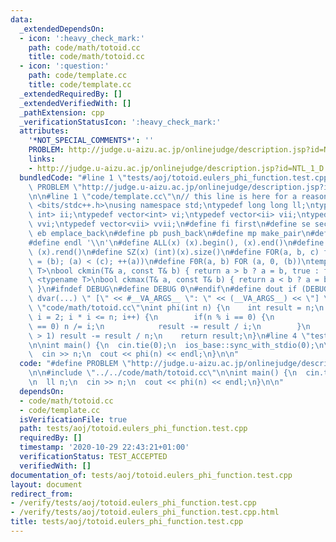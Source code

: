 ```yaml
---
data:
  _extendedDependsOn:
  - icon: ':heavy_check_mark:'
    path: code/math/totoid.cc
    title: code/math/totoid.cc
  - icon: ':question:'
    path: code/template.cc
    title: code/template.cc
  _extendedRequiredBy: []
  _extendedVerifiedWith: []
  _pathExtension: cpp
  _verificationStatusIcon: ':heavy_check_mark:'
  attributes:
    '*NOT_SPECIAL_COMMENTS*': ''
    PROBLEM: http://judge.u-aizu.ac.jp/onlinejudge/description.jsp?id=NTL_1_D
    links:
    - http://judge.u-aizu.ac.jp/onlinejudge/description.jsp?id=NTL_1_D
  bundledCode: "#line 1 \"tests/aoj/totoid.eulers_phi_function.test.cpp\"\n#define\
    \ PROBLEM \"http://judge.u-aizu.ac.jp/onlinejudge/description.jsp?id=NTL_1_D\"\
    \n\n#line 1 \"code/template.cc\"\n// this line is here for a reason\n#include\
    \ <bits/stdc++.h>\nusing namespace std;\ntypedef long long ll;\ntypedef pair<int,\
    \ int> ii;\ntypedef vector<int> vi;\ntypedef vector<ii> vii;\ntypedef vector<vi>\
    \ vvi;\ntypedef vector<vii> vvii;\n#define fi first\n#define se second\n#define\
    \ eb emplace_back\n#define pb push_back\n#define mp make_pair\n#define mt make_tuple\n\
    #define endl '\\n'\n#define ALL(x) (x).begin(), (x).end()\n#define RALL(x) (x).rbegin(),\
    \ (x).rend()\n#define SZ(x) (int)(x).size()\n#define FOR(a, b, c) for (auto a\
    \ = (b); (a) < (c); ++(a))\n#define F0R(a, b) FOR (a, 0, (b))\ntemplate <typename\
    \ T>\nbool ckmin(T& a, const T& b) { return a > b ? a = b, true : false; }\ntemplate\
    \ <typename T>\nbool ckmax(T& a, const T& b) { return a < b ? a = b, true : false;\
    \ }\n#ifndef DEBUG\n#define DEBUG 0\n#endif\n#define dout if (DEBUG) cerr\n#define\
    \ dvar(...) \" [\" << #__VA_ARGS__ \": \" << (__VA_ARGS__) << \"] \"\n#line 2\
    \ \"code/math/totoid.cc\"\nint phi(int n) {\n    int result = n;\n    for (int\
    \ i = 2; i * i <= n; i++) {\n        if(n % i == 0) {\n            while(n % i\
    \ == 0) n /= i;\n            result -= result / i;\n        }\n    }\n    if(n\
    \ > 1) result -= result / n;\n    return result;\n}\n#line 4 \"tests/aoj/totoid.eulers_phi_function.test.cpp\"\
    \n\nint main() {\n  cin.tie(0);\n  ios_base::sync_with_stdio(0);\n\n  ll n;\n\
    \  cin >> n;\n  cout << phi(n) << endl;\n}\n\n"
  code: "#define PROBLEM \"http://judge.u-aizu.ac.jp/onlinejudge/description.jsp?id=NTL_1_D\"\
    \n\n#include \"../../code/math/totoid.cc\"\n\nint main() {\n  cin.tie(0);\n  ios_base::sync_with_stdio(0);\n\
    \n  ll n;\n  cin >> n;\n  cout << phi(n) << endl;\n}\n\n"
  dependsOn:
  - code/math/totoid.cc
  - code/template.cc
  isVerificationFile: true
  path: tests/aoj/totoid.eulers_phi_function.test.cpp
  requiredBy: []
  timestamp: '2020-10-29 22:43:21+01:00'
  verificationStatus: TEST_ACCEPTED
  verifiedWith: []
documentation_of: tests/aoj/totoid.eulers_phi_function.test.cpp
layout: document
redirect_from:
- /verify/tests/aoj/totoid.eulers_phi_function.test.cpp
- /verify/tests/aoj/totoid.eulers_phi_function.test.cpp.html
title: tests/aoj/totoid.eulers_phi_function.test.cpp
---
```

